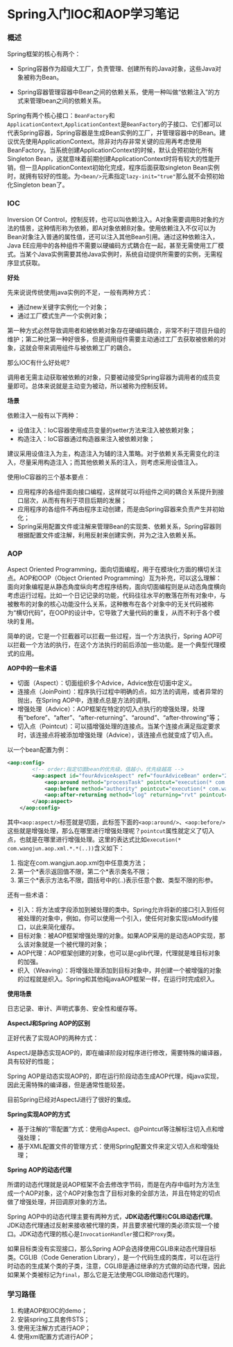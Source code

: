 # Spring入门IOC和AOP学习笔记

### 概述

Spring框架的核心有两个：

- Spring容器作为超级大工厂，负责管理、创建所有的Java对象，这些Java对象被称为Bean。

- Spring容器管理容器中Bean之间的依赖关系，使用一种叫做“依赖注入”的方式来管理bean之间的依赖关系。

Spring有两个核心接口：`BeanFactory`和`ApplicationContext`,`ApplicationContext`是`BeanFactory`的子接口、它们都可以代表Spring容器，Spring容器是生成Bean实例的工厂，并管理容器中的Bean。建议优先使用ApplicationContext。除非对内存非常关键的应用再考虑使用BeanFactory。当系统创建ApplicationContext的时候，默认会预初始化所有Singleton Bean，这就意味着前期创建ApplicationContext时将有较大的性能开销，但一旦ApplicationContext初始化完成，程序后面获取singleton Bean实例时，就拥有较好的性能。为`<bean/>`元素指定`lazy-init="true"`那么就不会预初始化Singleton bean了。

### IOC

Inversion Of Control，控制反转，也可以叫依赖注入。A对象需要调用B对象的方法的情景，这种情形称为依赖，即A对象依赖B对象。使用依赖注入不仅可以为Bean对象注入普通的属性值，还可以注入其他Bean引用。通过这种依赖注入，Java EE应用中的各种组件不需要以硬编码方式耦合在一起，甚至无需使用工厂模式。当某个Java实例需要其他Java实例时，系统自动提供所需要的实例，无需程序显式获取。

**好处**

先来说说传统使用java实例的不足，一般有两种方式：

- 通过new关键字实例化一个对象；
- 通过工厂模式生产一个实例对象；

第一种方式必然导致调用者和被依赖对象存在硬编码耦合，非常不利于项目升级的维护；第二种比第一种好很多，但是调用组件需要主动通过工厂去获取被依赖的对象，这就会带来调用组件与被依赖工厂的耦合。

那么IOC有什么好处呢?

调用者无需主动获取被依赖的对象，只要被动接受Spring容器为调用者的成员变量即可。总体来说就是主动变为被动，所以被称为控制反转。

**场景**

依赖注入一般有以下两种：

- 设值注入：IoC容器使用成员变量的setter方法来注入被依赖对象；
- 构造注入：IoC容器通过构造器来注入被依赖对象；

建议采用设值注入为主，构造注入为辅的注入策略。对于依赖关系无需变化的注入，尽量采用构造注入；而其他依赖关系的注入，则考虑采用设值注入。

使用IoC容器的三个基本要点：

- 应用程序的各组件面向接口编程，这样就可以将组件之间的耦合关系提升到接口层次，从而有有利于项目后期的发展；
- 应用程序的各组件不再由程序主动创建，而是由Spring容器来负责产生并初始化；
- Spring采用配置文件或注解来管理Bean的实现类、依赖关系，Spring容器则根据配置文件或注解，利用反射来创建实例，并为之注入依赖关系。



### AOP

Aspect Oriented Programming，面向切面编程，用于在模块化方面的横切关注点。AOP和OOP（Object Oriented Programming）互为补充，可以这么理解：面向对象编程是从静态角度纵向考虑程序结构，面向切面编程则是从动态角度横向考虑运行过程。比如一个日记记录的功能，代码往往水平的散落在所有对象中，与被散布的对象的核心功能没什么关系，这种散布在各个对象中的无关代码被称为“横切代码”，在OOP的设计中，它导致了大量代码的重复，从而不利于各个模块的复用。

简单的说，它是一个拦截器可以拦截一些过程，当一个方法执行，Spring AOP可以拦截一个方法的执行，在这个方法执行的前后添加一些功能。是一个典型代理模式的应用。

**AOP中的一些术语**

- 切面（Aspect）：切面组织多个Advice，Advice放在切面中定义。
- 连接点（JoinPoint）：程序执行过程中明确的点，如方法的调用，或者异常的抛出，在Spring AOP中，连接点总是方法的调用。
- 增强处理（Advice）：AOP框架在特定的切入点执行的增强处理，处理有“before”、“after”、“after-returning”、“around”、“after-throwing”等；
- 切入点（Pointcut）：可以插增强处理的连接点。当某个连接点满足指定要求时，该连接点将被添加增强处理（Advice），该连接点也就变成了切入点。

以一个bean配置为例：

```xml
<aop:config>
		<!-- order:指定切面bean的优先级，值越小，优先级越高 -->
		<aop:aspect id="fourAdviceAspect" ref="fourAdviceBean" order="2">
			<aop:around method="processTask" pointcut="execution(* com.wangjun.aop.xml.*.*(..))"/>
			<aop:before method="authority" pointcut="execution(* com.wangjun.aop.xml.*.*(..))"/>
			<aop:after-returning method="log" returning="rvt" pointcut="execution(* com.wangjun.aop.xml.*.*(..))"/>
		</aop:aspect>
	</aop:config>
```

其中`<aop:aspect/>`标签就是切面，此标签下面的`<aop:around/>`、`<aop:before/>`这些就是增强处理，那么在哪里进行增强处理呢？`pointcut`属性就定义了切入点，也就是在哪里进行增强处理。这里的表达式比如`execution(* com.wangjun.aop.xml.*.*(..))`含义如下：

1. 指定在com.wangjun.aop.xml包中任意类方法；
2. 第一个\*表示返回值不限，第二个\*表示类名不限；
3. 第三个\*表示方法名不限，圆括号中的(..)表示任意个数、类型不限的形参。

还有一些术语：

- 引入：将方法或字段添加到被处理的类中。Spring允许将新的接口引入到任何被处理的对象中，例如，你可以使用一个引入，使任何对象实现isModify接口，以此来简化缓存。
- 目标对象：被AOP框架增强处理的对象。如果AOP采用的是动态AOP实现，那么该对象就是一个被代理的对象；
- AOP代理：AOP框架创建的对象，也可以是cglib代理，代理就是堆目标对象的加强。
- 织入（Weaving）：将增强处理添加到目标对象中，并创建一个被增强的对象的过程就是织入。Spring和其他纯javaAOP框架一样，在运行时完成织入。

**使用场景**

日志记录、审计、声明式事务、安全性和缓存等。

**AspectJ和Spring AOP的区别**

正好代表了实现AOP的两种方式：

AspectJ是静态实现AOP的，即在编译阶段对程序进行修改，需要特殊的编译器，具有较好的性能；

Spring AOP是动态实现AOP的，即在运行阶段动态生成AOP代理，纯java实现，因此无需特殊的编译器，但是通常性能较差。

目前Spring已经对AspectJ进行了很好的集成。

**Spring实现AOP的方式**

- 基于注解的“零配置”方式：使用@Aspect、@Pointcut等注解标注切入点和增强处理；
- 基于XML配置文件的管理方式：使用Spring配置文件来定义切入点和增强处理；


**Spring AOP的动态代理**

所谓的动态代理就是说AOP框架不会去修改字节码，而是在内存中临时为方法生成一个AOP对象，这个AOP对象包含了目标对象的全部方法，并且在特定的切点做了增强处理，并回调原对象的方法。

Spring AOP中的动态代理主要有两种方式，**JDK动态代理**和**CGLIB动态代理**。JDK动态代理通过反射来接收被代理的类，并且要求被代理的类必须实现一个接口。JDK动态代理的核心是`InvocationHandler`接口和`Proxy`类。

如果目标类没有实现接口，那么Spring AOP会选择使用CGLIB来动态代理目标类。CGLIB（Code Generation Library），是一个代码生成的类库，可以在运行时动态的生成某个类的子类，注意，CGLIB是通过继承的方式做的动态代理，因此如果某个类被标记为`final`，那么它是无法使用CGLIB做动态代理的。


### 学习路径

1. 构建AOP和IOC的demo；
2. 安装spring工具套件STS；
3. 使用无注解方式进行AOP；
4. 使用xml配置方式进行AOP；



